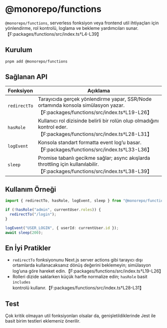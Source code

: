 # @monorepo/functions

`@monorepo/functions`, serverless fonksiyon veya frontend util ihtiyaçları için yönlendirme, rol kontrolü, loglama ve bekleme yardımcıları sunar.【F:packages/functions/src/index.ts†L4-L39】

## Kurulum

```bash
pnpm add @monorepo/functions
```

## Sağlanan API

| Fonksiyon | Açıklama |
| --- | --- |
| `redirectTo` | Tarayıcıda gerçek yönlendirme yapar, SSR/Node ortamında konsola simülasyon yazar.【F:packages/functions/src/index.ts†L19-L26】 |
| `hasRole` | Kullanıcı rol dizisinde belirli bir rolün olup olmadığını kontrol eder.【F:packages/functions/src/index.ts†L28-L31】 |
| `logEvent` | Konsola standart formatta event log’u basar.【F:packages/functions/src/index.ts†L33-L36】 |
| `sleep` | Promise tabanlı gecikme sağlar; async akışlarda throttling için kullanılabilir.【F:packages/functions/src/index.ts†L38-L39】 |

## Kullanım Örneği

```ts
import { redirectTo, hasRole, logEvent, sleep } from "@monorepo/functions";

if (!hasRole("admin", currentUser.roles)) {
  redirectTo("/login");
}

logEvent("USER_LOGIN", { userId: currentUser.id });
await sleep(200);
```

## En İyi Pratikler

- `redirectTo` fonksiyonunu Next.js server actions gibi tarayıcı dışı ortamlarda kullanacaksanız dönüş değerini beklemeyin; simülasyon log’una göre hareket edin.【F:packages/functions/src/index.ts†L19-L26】
- Rolleri dizide saklarken küçük harfle normalize edin; `hasRole` basit `includes` kontrolü kullanır.【F:packages/functions/src/index.ts†L28-L31】

## Test

Çok kritik olmayan util fonksiyonları olsalar da, genişletildiklerinde Jest ile basit birim testleri eklemeniz önerilir.

